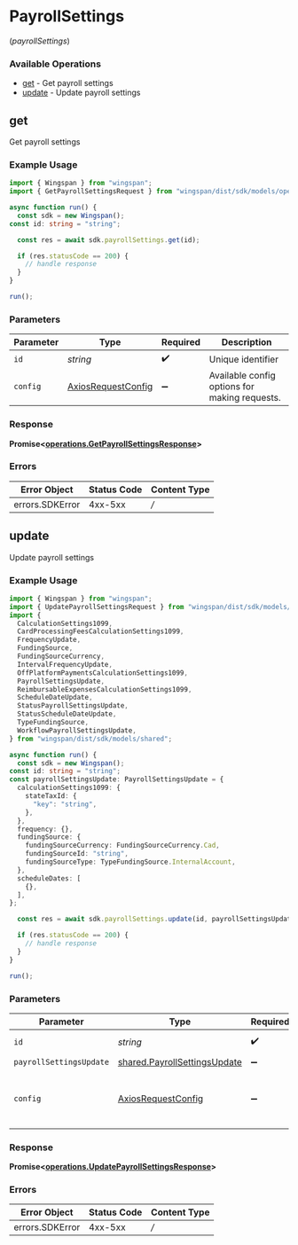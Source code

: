 # PayrollSettings
(*payrollSettings*)

### Available Operations

* [get](#get) - Get payroll settings
* [update](#update) - Update payroll settings

## get

Get payroll settings

### Example Usage

```typescript
import { Wingspan } from "wingspan";
import { GetPayrollSettingsRequest } from "wingspan/dist/sdk/models/operations";

async function run() {
  const sdk = new Wingspan();
const id: string = "string";

  const res = await sdk.payrollSettings.get(id);

  if (res.statusCode == 200) {
    // handle response
  }
}

run();
```

### Parameters

| Parameter                                                    | Type                                                         | Required                                                     | Description                                                  |
| ------------------------------------------------------------ | ------------------------------------------------------------ | ------------------------------------------------------------ | ------------------------------------------------------------ |
| `id`                                                         | *string*                                                     | :heavy_check_mark:                                           | Unique identifier                                            |
| `config`                                                     | [AxiosRequestConfig](https://axios-http.com/docs/req_config) | :heavy_minus_sign:                                           | Available config options for making requests.                |


### Response

**Promise<[operations.GetPayrollSettingsResponse](../../sdk/models/operations/getpayrollsettingsresponse.md)>**
### Errors

| Error Object    | Status Code     | Content Type    |
| --------------- | --------------- | --------------- |
| errors.SDKError | 4xx-5xx         | */*             |

## update

Update payroll settings

### Example Usage

```typescript
import { Wingspan } from "wingspan";
import { UpdatePayrollSettingsRequest } from "wingspan/dist/sdk/models/operations";
import {
  CalculationSettings1099,
  CardProcessingFeesCalculationSettings1099,
  FrequencyUpdate,
  FundingSource,
  FundingSourceCurrency,
  IntervalFrequencyUpdate,
  OffPlatformPaymentsCalculationSettings1099,
  PayrollSettingsUpdate,
  ReimbursableExpensesCalculationSettings1099,
  ScheduleDateUpdate,
  StatusPayrollSettingsUpdate,
  StatusScheduleDateUpdate,
  TypeFundingSource,
  WorkflowPayrollSettingsUpdate,
} from "wingspan/dist/sdk/models/shared";

async function run() {
  const sdk = new Wingspan();
const id: string = "string";
const payrollSettingsUpdate: PayrollSettingsUpdate = {
  calculationSettings1099: {
    stateTaxId: {
      "key": "string",
    },
  },
  frequency: {},
  fundingSource: {
    fundingSourceCurrency: FundingSourceCurrency.Cad,
    fundingSourceId: "string",
    fundingSourceType: TypeFundingSource.InternalAccount,
  },
  scheduleDates: [
    {},
  ],
};

  const res = await sdk.payrollSettings.update(id, payrollSettingsUpdate);

  if (res.statusCode == 200) {
    // handle response
  }
}

run();
```

### Parameters

| Parameter                                                                        | Type                                                                             | Required                                                                         | Description                                                                      |
| -------------------------------------------------------------------------------- | -------------------------------------------------------------------------------- | -------------------------------------------------------------------------------- | -------------------------------------------------------------------------------- |
| `id`                                                                             | *string*                                                                         | :heavy_check_mark:                                                               | Unique identifier                                                                |
| `payrollSettingsUpdate`                                                          | [shared.PayrollSettingsUpdate](../../sdk/models/shared/payrollsettingsupdate.md) | :heavy_minus_sign:                                                               | N/A                                                                              |
| `config`                                                                         | [AxiosRequestConfig](https://axios-http.com/docs/req_config)                     | :heavy_minus_sign:                                                               | Available config options for making requests.                                    |


### Response

**Promise<[operations.UpdatePayrollSettingsResponse](../../sdk/models/operations/updatepayrollsettingsresponse.md)>**
### Errors

| Error Object    | Status Code     | Content Type    |
| --------------- | --------------- | --------------- |
| errors.SDKError | 4xx-5xx         | */*             |

